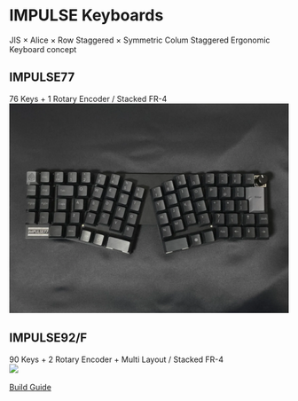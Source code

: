 # IMPULSE Keyboards
JIS × Alice × Row Staggered × Symmetric Colum Staggered Ergonomic Keyboard concept  

## IMPULSE77
76 Keys + 1 Rotary Encoder / Stacked FR-4  
![](img/IMPULSE77.JPG)  

## IMPULSE92/F
90 Keys + 2 Rotary Encoder + Multi Layout / Stacked FR-4  
![](img/IMPULSE92F.JPG)

[Build Guide](docs/impulse77/beta.md)

